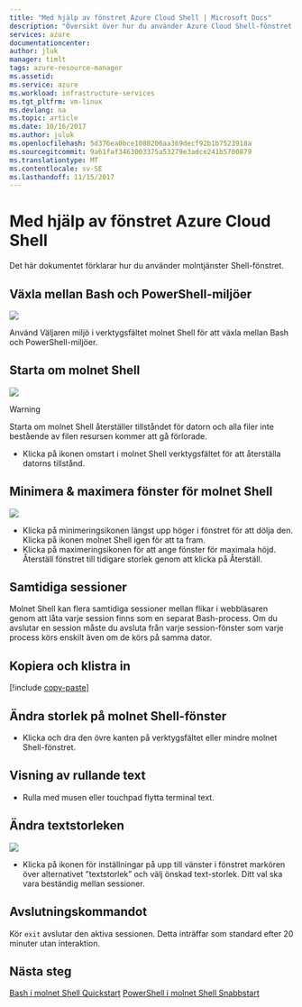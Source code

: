 ```yaml
---
title: "Med hjälp av fönstret Azure Cloud Shell | Microsoft Docs"
description: "Översikt över hur du använder Azure Cloud Shell-fönstret."
services: azure
documentationcenter: 
author: jluk
manager: timlt
tags: azure-resource-manager
ms.assetid: 
ms.service: azure
ms.workload: infrastructure-services
ms.tgt_pltfrm: vm-linux
ms.devlang: na
ms.topic: article
ms.date: 10/16/2017
ms.author: juluk
ms.openlocfilehash: 5d376ea0bce1088206aa369decf92b1b7523918a
ms.sourcegitcommit: 9a61faf3463003375a53279e3adce241b5700879
ms.translationtype: MT
ms.contentlocale: sv-SE
ms.lasthandoff: 11/15/2017
---
```

# <a name="using-the-azure-cloud-shell-window"></a>Med hjälp av fönstret Azure Cloud Shell

Det här dokumentet förklarar hur du använder molntjänster Shell-fönstret.

## <a name="swap-between-bash-and-powershell-environments"></a>Växla mellan Bash och PowerShell-miljöer
![](media/using-the-shell-window/env-selector.png)

Använd Väljaren miljö i verktygsfältet molnet Shell för att växla mellan Bash och PowerShell-miljöer.

## <a name="restart-cloud-shell"></a>Starta om molnet Shell
![](media/using-the-shell-window/restart.png)
> [!WARNING]
> Starta om molnet Shell återställer tillståndet för datorn och alla filer inte bestående av filen resursen kommer att gå förlorade.

* Klicka på ikonen omstart i molnet Shell verktygsfältet för att återställa datorns tillstånd.

## <a name="minimize--maximize-cloud-shell-window"></a>Minimera & maximera fönster för molnet Shell
![](media/using-the-shell-window/minmax.png)
* Klicka på minimeringsikonen längst upp höger i fönstret för att dölja den. Klicka på ikonen molnet Shell igen för att ta fram.
* Klicka på maximeringsikonen för att ange fönster för maximala höjd. Återställ fönstret till tidigare storlek genom att klicka på Återställ.

## <a name="concurrent-sessions"></a>Samtidiga sessioner
Molnet Shell kan flera samtidiga sessioner mellan flikar i webbläsaren genom att låta varje session finns som en separat Bash-process.
Om du avslutar en session måste du avsluta från varje session-fönster som varje process körs enskilt även om de körs på samma dator.

## <a name="copy-and-paste"></a>Kopiera och klistra in
[!include [copy-paste](../../includes/cloud-shell-copy-paste.md)]

## <a name="resize-cloud-shell-window"></a>Ändra storlek på molnet Shell-fönster
* Klicka och dra den övre kanten på verktygsfältet eller mindre molnet Shell-fönstret.

## <a name="scrolling-text-display"></a>Visning av rullande text
* Rulla med musen eller touchpad flytta terminal text.

## <a name="changing-the-text-size"></a>Ändra textstorleken
![](media/using-the-shell-window/text-size.png)
* Klicka på ikonen för inställningar på upp till vänster i fönstret markören över alternativet ”textstorlek” och välj önskad text-storlek. Ditt val ska vara beständig mellan sessioner.

## <a name="exit-command"></a>Avslutningskommandot
Kör `exit` avslutar den aktiva sessionen. Detta inträffar som standard efter 20 minuter utan interaktion.

## <a name="next-steps"></a>Nästa steg

[Bash i molnet Shell Quickstart](quickstart.md)
[PowerShell i molnet Shell Snabbstart](quickstart-powershell.md)